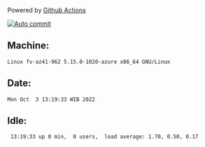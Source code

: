Powered by [Github Actions](https://github.com/features/actions)

[![Auto commit](https://github.com/hiage/workstation/workflows/Auto%20commit/badge.svg)](https://github.com/hiage/workstation/actions?query=workflow%3A%22Auto+commit%22)

## Machine:
```
Linux fv-az41-962 5.15.0-1020-azure x86_64 GNU/Linux
```
## Date:
```
Mon Oct  3 13:19:33 WIB 2022
```
## Idle:
```
 13:19:33 up 0 min,  0 users,  load average: 1.70, 0.50, 0.17
```
